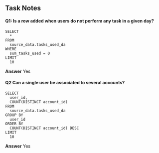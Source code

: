 ## Task Notes

#### Q1: Is a row added when users do not perform any task in a given day?

```
SELECT
  *
FROM
  source_data.tasks_used_da
WHERE
  sum_tasks_used = 0
LIMIT
  10
```
**Answer** Yes

#### Q2 Can a single user be associated to several accounts?

```
SELECT
  user_id,
  COUNT(DISTINCT account_id)
FROM
  source_data.tasks_used_da
GROUP BY
  user_id
ORDER BY
  COUNT(DISTINCT account_id) DESC
LIMIT
  10
```
**Answer** Yes
